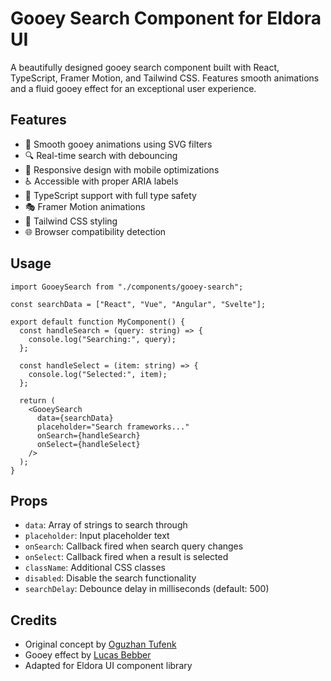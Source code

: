 # Gooey Search Component for Eldora UI

A beautifully designed gooey search component built with React, TypeScript, Framer Motion, and Tailwind CSS. Features smooth animations and a fluid gooey effect for an exceptional user experience.

## Features

- 🎨 Smooth gooey animations using SVG filters
- 🔍 Real-time search with debouncing
- 📱 Responsive design with mobile optimizations
- ♿ Accessible with proper ARIA labels
- 🎯 TypeScript support with full type safety
- 🎭 Framer Motion animations
- 🎨 Tailwind CSS styling
- 🌐 Browser compatibility detection

## Usage

```tsx
import GooeySearch from "./components/gooey-search";

const searchData = ["React", "Vue", "Angular", "Svelte"];

export default function MyComponent() {
  const handleSearch = (query: string) => {
    console.log("Searching:", query);
  };

  const handleSelect = (item: string) => {
    console.log("Selected:", item);
  };

  return (
    <GooeySearch
      data={searchData}
      placeholder="Search frameworks..."
      onSearch={handleSearch}
      onSelect={handleSelect}
    />
  );
}
```

## Props

- `data`: Array of strings to search through
- `placeholder`: Input placeholder text
- `onSearch`: Callback fired when search query changes
- `onSelect`: Callback fired when a result is selected
- `className`: Additional CSS classes
- `disabled`: Disable the search functionality
- `searchDelay`: Debounce delay in milliseconds (default: 500)

## Credits

- Original concept by [Oguzhan Tufenk](https://github.com/oguzhantufenk)
- Gooey effect by [Lucas Bebber](https://css-tricks.com/gooey-effect/)
- Adapted for Eldora UI component library

